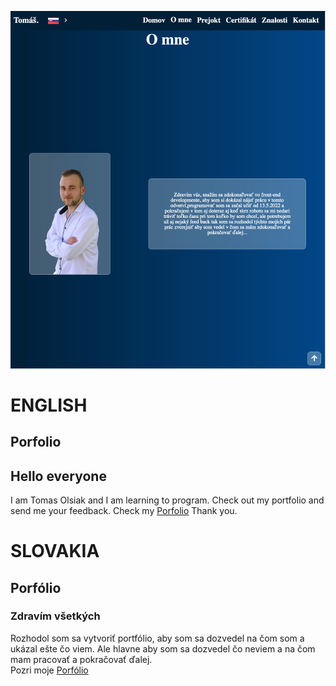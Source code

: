 ![alt text](foto-portfolio.png)
# ENGLISH

## Porfolio

## Hello everyone

I am Tomas Olsiak and I am learning to program.
Check out my portfolio and send me your feedback.
Check my [Porfolio](https://katzohub.github.io/Portfolio-App/indexEN.html)
Thank you.

# SLOVAKIA

## Porfólio

### Zdravím všetkých

Rozhodol som sa vytvoriť portfólio, aby som sa dozvedel na čom som a ukázal ešte čo viem. Ale hlavne aby som sa dozvedel čo neviem a na čom mam pracovať a pokračovať ďalej.   
Pozri moje [Porfólio](https://katzohub.github.io/Portfolio-App/index.html)


